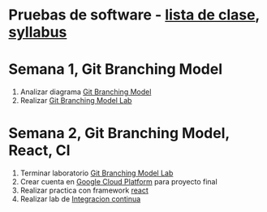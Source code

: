 # Pruebas de software - [lista de clase](https://docs.google.com/spreadsheets/d/11bz7dYcyP8pTjUP0TLe0e4I6c7dxwVR2/edit?usp=sharing&ouid=112454259737266877874&rtpof=true&sd=true), [syllabus](https://docs.google.com/document/d/1H9nbPj3L5dLbrELgZens8WIjB5eVYBD0/edit)


# Semana 1,  Git Branching Model
1. Analizar diagrama [Git Branching Model](https://github.com/adsoftsito/apis/blob/master/w4/gitBranchingModel.pdf)
2. Realizar [Git Branching Model Lab](https://github.com/adsoftsito/apis/blob/master/w4/gitbranching.pdf)

# Semana 2,  Git Branching Model, React, CI 
1. Terminar laboratorio [Git Branching Model Lab](https://github.com/adsoftsito/apis/blob/master/w4/gitbranching.pdf)
2. Crear cuenta en [Google Cloud Platform](https://console.cloud.google.com/) para proyecto final
3. Realizar practica con framework [react](https://www.udemy.com/course/react-the-beginners-course/)
4. Realizar lab de [Integracion continua](https://github.com/adsoftsito/apis/blob/master/w5/tdd_ci.pdf)
